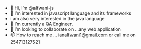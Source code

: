 - 👋 Hi, I’m @alfwani-js
- 👀 I’m interested in javascript language and its frameworks
- i am also very interested in the java language
- 🌱 I’m currently a QA Engineer.
- 💞️ I’m looking to collaborate on ...any web application 
- 📫 How to reach me ... ianalfwani1@gmail.com or call me on 254713127521

<!---
alfwani-js/alfwani-js is a ✨ special ✨ repository because its `README.md` (this file) appears on your GitHub profile.
You can click the Preview link to take a look at your changes.
--->
